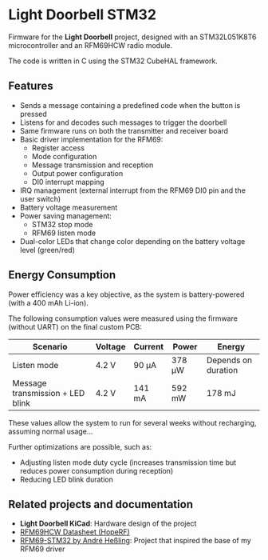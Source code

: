 # Light Doorbell STM32

Firmware for the **Light Doorbell** project, designed with an STM32L051K8T6 microcontroller and an RFM69HCW radio module. 

The code is written in C using the STM32 CubeHAL framework.

## Features

- Sends a message containing a predefined code when the button is pressed
- Listens for and decodes such messages to trigger the doorbell
- Same firmware runs on both the transmitter and receiver board
- Basic driver implementation for the RFM69:
  - Register access
  - Mode configuration
  - Message transmission and reception
  - Output power configuration
  - DI0 interrupt mapping
- IRQ management (external interrupt from the RFM69 DI0 pin and the user switch)
- Battery voltage measurement
- Power saving management:
  - STM32 stop mode
  - RFM69 listen mode
- Dual-color LEDs that change color depending on the battery voltage level (green/red)

## Energy Consumption

Power efficiency was a key objective, as the system is battery-powered (with a 400 mAh Li-ion).  

The following consumption values were measured using the firmware (without UART) on the final custom PCB:

| Scenario                            | Voltage | Current   | Power     | Energy              |
|-------------------------------------|---------|-----------|-----------|---------------------|
| Listen mode                         | 4.2 V   | 90 µA     | 378 µW    | Depends on duration |
| Message transmission + LED blink    | 4.2 V   | 141 mA    | 592 mW    | 178 mJ              |

These values allow the system to run for several weeks without recharging, assuming normal usage...  

Further optimizations are possible, such as:
- Adjusting listen mode duty cycle (increases transmission time but reduces power consumption during reception)
- Reducing LED blink duration

## Related projects and documentation

- **Light Doorbell KiCad**: Hardware design of the project
- [RFM69HCW Datasheet (HopeRF)](https://cdn.sparkfun.com/datasheets/Wireless/General/RFM69HCW-V1.1.pdf)
- [RFM69-STM32 by André Heßling](https://github.com/ahessling/RFM69-STM32): Project that inspired the base of my RFM69 driver
